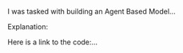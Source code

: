 I was tasked with building an Agent Based Model...

Explanation:    


Here is a link to the code:...